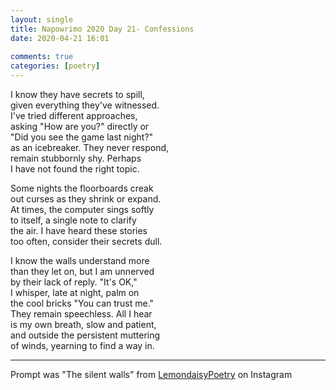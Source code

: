 ```yaml
---  
layout: single  
title: Napowrimo 2020 Day 21- Confessions  
date: 2020-04-21 16:01  
  
comments: true  
categories: [poetry]  
---  
```

I know they have secrets to spill,  
given everything they've witnessed.  
I've tried different approaches,  
asking "How are you?" directly or  
"Did you see the game last night?"  
as an icebreaker. They never respond,  
remain stubbornly shy. Perhaps  
I have not found the right topic.  

Some nights the floorboards creak  
out curses as they shrink or expand.  
At times, the computer sings softly  
to itself, a single note to clarify  
the air. I have heard these stories  
too often, consider their secrets dull.  

I know the walls understand more  
than they let on, but I am unnerved  
by their lack of reply. "It's OK,"  
I whisper, late at night, palm on  
the cool bricks "You can trust me."  
They remain speechless. All I hear  
is my own breath, slow and patient,  
and outside the persistent muttering  
of winds, yearning to find a way in.  

***  

Prompt was "The silent walls" from <a href="https://www.instagram.com/lemondaisypoetry/">LemondaisyPoetry</a> on Instagram  
